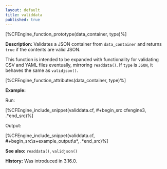 ```yaml
---
layout: default
title: validdata
published: true
---
```


[%CFEngine_function_prototype(data_container, type)%]

**Description:** Validates a JSON container from `data_container` and returns
`true` if the contents are valid JSON.

This function is intended to be expanded with functionality for validating
CSV and YAML files eventually, mirroring `readdata()`. If `type` is `JSON`,
it behaves the same as `validjson()`.

[%CFEngine_function_attributes(data_container, type)%]

**Example:**

Run:

[%CFEngine_include_snippet(validdata.cf, #\+begin_src cfengine3, .*end_src)%]

Output:

[%CFEngine_include_snippet(validdata.cf, #\+begin_src\s+example_output\s*, .*end_src)%]

**See also:** `readdata()`, `validjson()`

**History:** Was introduced in 3.16.0.
